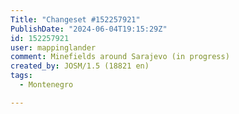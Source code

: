 ```yaml
---
Title: "Changeset #152257921"
PublishDate: "2024-06-04T19:15:29Z"
id: 152257921
user: mappinglander
comment: Minefields around Sarajevo (in progress)
created_by: JOSM/1.5 (18821 en)
tags:
  - Montenegro

---
```

